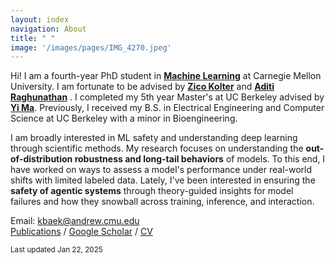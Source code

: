 ```yaml
---
layout: index
navigation: About
title: " "
image: '/images/pages/IMG_4270.jpeg'
---
```

Hi! I am a fourth-year PhD student in [**Machine Learning**](https://www.ml.cmu.edu/) at Carnegie Mellon University. I am fortunate to be advised by [**Zico Kolter**](https://zicokolter.com/) and  [**Aditi Raghunathan**](https://www.cs.cmu.edu/~aditirag/) . I completed my 5th year Master's at UC Berkeley advised by [**Yi Ma**](https://people.eecs.berkeley.edu/~yima/). Previously, I received my B.S. in Electrical Engineering and Computer Science at UC Berkeley with a minor in Bioengineering.

I am broadly interested in ML safety and understanding deep learning through scientific methods. My research focuses on understanding the **out-of-distribution robustness and long-tail behaviors** of models. To this end, I have worked on ways to assess a model's performance under real-world shifts with limited labeled data. Lately, I've been interested in ensuring the **safety of agentic systems** through theory-guided insights for model failures and how they snowball across training, inference, and interaction. 

Email: kbaek@andrew.cmu.edu \
[Publications](https://kebaek.github.io/publications.html) / [Google Scholar](https://scholar.google.com/citations?user=8jVzL_YAAAAJ&hl=en) / [CV](https://kebaek.github.io/data/Baek_Resume.pdf)

<sub>Last updated Jan 22, 2025 </sub>
